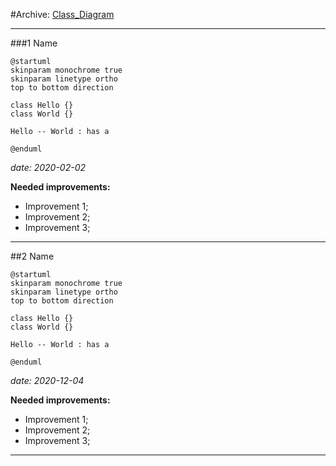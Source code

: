 #Archive: [Class_Diagram](Class_Diagram.md)

***

##\#1 Name

```plantuml
@startuml
skinparam monochrome true
skinparam linetype ortho
top to bottom direction

class Hello {}
class World {}

Hello -- World : has a

@enduml
```
*date: 2020-02-02*

**Needed improvements:**
- Improvement 1;
- Improvement 2;
- Improvement 3;

***

#\#2 Name
```plantuml
@startuml
skinparam monochrome true
skinparam linetype ortho
top to bottom direction

class Hello {}
class World {}

Hello -- World : has a

@enduml
```
*date: 2020-12-04*

**Needed improvements:**
- Improvement 1;
- Improvement 2;
- Improvement 3;

***